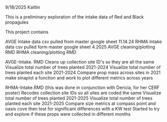 9/18/2025 Kaitlin

This is a preliminary exploration of the intake data of Red and Black propagules 

This project contains

AVGE Intake data csv pulled from master google sheet 11.14.24
RHMA Intake data csv pulled form master google sheet 4.2025
AVGE cleaning/plotting RMD
RHMA cleaning/plotting RMD 


AVGE-Intake. RMD
Cleans up collection site ID's so they are all the same
Visualize total number of trees planted 2021-2024
Visualize total number of trees planted each site 2021-2024
Compare prop mass across sites in 2021
make sinaplot a function and work to plot different metrics across years


RHMA-Intake.RMD (this was done in conjunction with Dericia, for her CERF poster)
Recodes collection site IDs so all sites are coded the same
Visualize total number of trees planted 2021-2025
Visualize total number of trees planted each site 2021-2025
Compare size metrics at compass point and oasis cove then test for significant differences with a KW test
Started to try and explore if these props were collected in different months 

